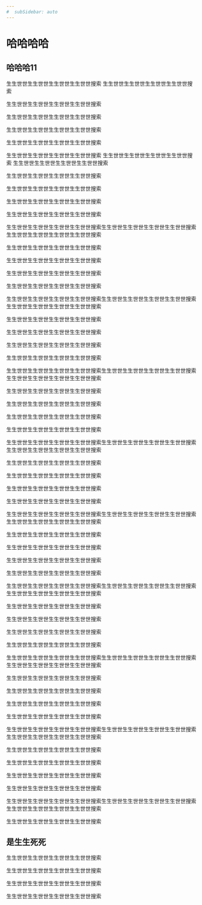 ```yaml
---
#  subSidebar: auto
---
```

# 哈哈哈哈
##  哈哈哈11
生生世世生生世世生生世世生生世世搜索
生生世世生生世世生生世世生生世世搜索



生生世世生生世世生生世世生生世世搜索




生生世世生生世世生生世世生生世世搜索



生生世世生生世世生生世世生生世世搜索



生生世世生生世世生生世世生生世世搜索


生生世世生生世世生生世世生生世世搜索
生生世世生生世世生生世世生生世世搜索
生生世世生生世世生生世世生生世世搜索



生生世世生生世世生生世世生生世世搜索




生生世世生生世世生生世世生生世世搜索



生生世世生生世世生生世世生生世世搜索



生生世世生生世世生生世世生生世世搜索


生生世世生生世世生生世世生生世世搜索生生世世生生世世生生世世生生世世搜索
生生世世生生世世生生世世生生世世搜索



生生世世生生世世生生世世生生世世搜索




生生世世生生世世生生世世生生世世搜索



生生世世生生世世生生世世生生世世搜索



生生世世生生世世生生世世生生世世搜索


生生世世生生世世生生世世生生世世搜索生生世世生生世世生生世世生生世世搜索
生生世世生生世世生生世世生生世世搜索



生生世世生生世世生生世世生生世世搜索




生生世世生生世世生生世世生生世世搜索



生生世世生生世世生生世世生生世世搜索



生生世世生生世世生生世世生生世世搜索


生生世世生生世世生生世世生生世世搜索生生世世生生世世生生世世生生世世搜索
生生世世生生世世生生世世生生世世搜索



生生世世生生世世生生世世生生世世搜索




生生世世生生世世生生世世生生世世搜索



生生世世生生世世生生世世生生世世搜索



生生世世生生世世生生世世生生世世搜索


生生世世生生世世生生世世生生世世搜索生生世世生生世世生生世世生生世世搜索
生生世世生生世世生生世世生生世世搜索



生生世世生生世世生生世世生生世世搜索




生生世世生生世世生生世世生生世世搜索



生生世世生生世世生生世世生生世世搜索



生生世世生生世世生生世世生生世世搜索


生生世世生生世世生生世世生生世世搜索生生世世生生世世生生世世生生世世搜索
生生世世生生世世生生世世生生世世搜索



生生世世生生世世生生世世生生世世搜索




生生世世生生世世生生世世生生世世搜索



生生世世生生世世生生世世生生世世搜索



生生世世生生世世生生世世生生世世搜索


生生世世生生世世生生世世生生世世搜索生生世世生生世世生生世世生生世世搜索
生生世世生生世世生生世世生生世世搜索



生生世世生生世世生生世世生生世世搜索




生生世世生生世世生生世世生生世世搜索



生生世世生生世世生生世世生生世世搜索



生生世世生生世世生生世世生生世世搜索


生生世世生生世世生生世世生生世世搜索生生世世生生世世生生世世生生世世搜索
生生世世生生世世生生世世生生世世搜索



生生世世生生世世生生世世生生世世搜索




生生世世生生世世生生世世生生世世搜索



生生世世生生世世生生世世生生世世搜索



生生世世生生世世生生世世生生世世搜索


生生世世生生世世生生世世生生世世搜索生生世世生生世世生生世世生生世世搜索
生生世世生生世世生生世世生生世世搜索



生生世世生生世世生生世世生生世世搜索




生生世世生生世世生生世世生生世世搜索



生生世世生生世世生生世世生生世世搜索



生生世世生生世世生生世世生生世世搜索


生生世世生生世世生生世世生生世世搜索生生世世生生世世生生世世生生世世搜索
生生世世生生世世生生世世生生世世搜索



生生世世生生世世生生世世生生世世搜索



## 是生生死死
生生世世生生世世生生世世生生世世搜索



生生世世生生世世生生世世生生世世搜索



生生世世生生世世生生世世生生世世搜索


生生世世生生世世生生世世生生世世搜索